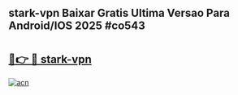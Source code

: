 ## stark-vpn Baixar Gratis Ultima Versao Para Android/IOS 2025 #co543

# <h2><a href="https://ainizakaria.my?title=stark-vpn&ref=20M">🔗👉 🔴 stark-vpn</a></h2>

[![acn](https://github.com/user-attachments/assets/0f9c940e-d8b0-45ae-aac7-cd30a18b3e1c)](https://ainizakaria.my?title=stark-vpn&ref=20M)

